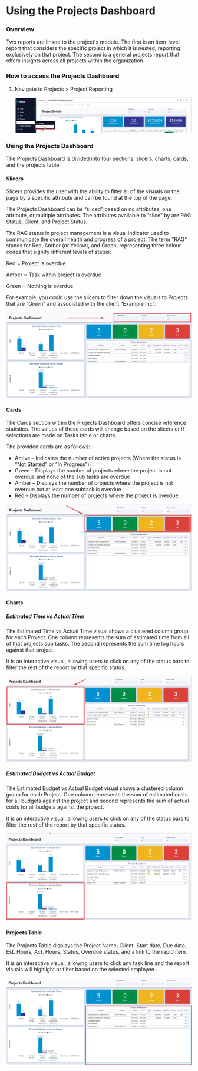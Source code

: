 # Using the Projects Dashboard

### Overview

Two reports are linked to the project's module. The first is an item-level report that considers the specific project in which it is nested, reporting exclusively on that project. The second is a general projects report that offers insights across all projects within the organization.

### How to access the Projects Dashboard

1. Navigate to Projects &gt; Project Reporting  

   ![Side bar navigate to projects dashboard](<Side bar navigate to projects dashboard.png>)

### Using the Projects Dashboard

The Projects Dashboard is divided into four sections: slicers, charts, cards, and the projects table.

#### Slicers

Slicers provides the user with the ability to filter all of the visuals on the page by a specific attribute and can be found at the top of the page.

The Projects Dashboard can be “sliced” based on no attributes, one attribute, or multiple attributes. The attributes available to “slice” by are RAG Status, Client, and Project Status.

The RAG status in project management is a visual indicator used to communicate the overall health and progress of a project. The term "RAG" stands for Red, Amber (or Yellow), and Green, representing three colour codes that signify different levels of status:

Red = Project is overdue

Amber = Task within project is overdue

Green = Nothing is overdue

For example, you could use the slicers to filter down the visuals to Projects that are “Green” and associated with the client “Example Inc”.

![Projects dashboard slicers highlighted](<Projects dashboard slicers highlighted.png>)

#### Cards

The Cards section within the Projects Dashboard offers concise reference statistics. The values of these cards will change based on the slicers or if selections are made on Tasks table or charts.

The provided cards are as follows:

- Active – Indicates the number of active projects (Where the status is “Not Started” or “In Progress”).
- Green – Displays the number of projects where the project is not overdue and none of the sub tasks are overdue
- Amber – Displays the number of projects where the project is not overdue but at least one subtask is overdue
- Red – Displays the number of projects where the project is overdue.

![Projects dashboard cards highlighted](<Projects dashboard cards highlighted.png>)

#### Charts

##### Estimated Time vs Actual Time

The Estimated Time vs Actual Time visual shows a clustered column group for each Project. One column represents the sum of estimated time from all of that projects sub tasks. The second represents the sum time log hours against that project.

It is an interactive visual, allowing users to click on any of the status bars to filter the rest of the report by that specific status.

![Projects dashboard time graph highlighted](<Projects dashboard time graph.png>)

##### Estimated Budget vs Actual Budget

The Estimated Budget vs Actual Budget visual shows a clustered column group for each Project. One column represents the sum of estimated costs for all budgets against the project and second represents the sum of actual costs for all budgets against the project.

It is an interactive visual, allowing users to click on any of the status bars to filter the rest of the report by that specific status.

![Projects dashboard budget highlighted](<Projects dashboard budget graph highlighted.png>)


#### Projects Table

The Projects Table displays the Project Name, Client, Start date, Due date, Est. Hours, Act. Hours, Status, Overdue status, and a link to the rapid item.

It is an interactive visual, allowing users to click any task line and the report visuals will highlight or filter based on the selected employee.

![Projects dashboard table highlighted](<Projects dashboard table highlighted.png>)